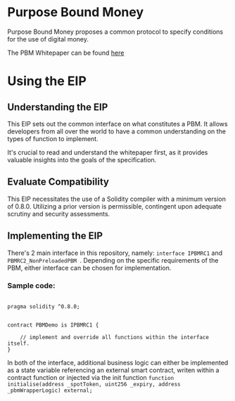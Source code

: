 # Purpose Bound Money

Purpose Bound Money proposes a common protocol to specify conditions for the use of digital money. 

The PBM Whitepaper can be found [here](https://www.mas.gov.sg/publications/monographs-or-information-paper/2022/project-orchid-whitepaper)

# Using the EIP

## Understanding the EIP 
This EIP sets out the common interface on what constitutes a PBM. It allows developers from all over the world to have a common understanding on the types of function to implement. 

It's crucial to read and understand the whitepaper first, as it provides valuable insights into the goals of the specification.


## Evaluate Compatibility
This EIP necessitates the use of a Solidity compiler with a minimum version of 0.8.0. Utilizing a prior version is permissible, contingent upon adequate scrutiny and security assessments.

## Implementing the EIP

There's 2 main interface in this repository, namely: `interface IPBMRC1` and `PBMRC2_NonPreloadedPBM `. Depending on the specific requirements of the PBM, either interface can be chosen for implementation. 

### Sample code: 

```solidity

pragma solidity ^0.8.0;


contract PBMDemo is IPBMRC1 {

    // implement and override all functions within the interface itself.
}

```


In both of the interface, additional business logic can either be implemented as a state variable referencing an external smart contract, writen within a contract function or injected via the init function `function initialise(address _spotToken, uint256 _expiry, address _pbmWrapperLogic) external;`  


